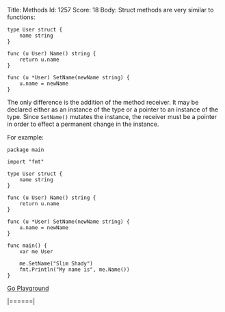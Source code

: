 Title: Methods
Id: 1257
Score: 18
Body:
Struct methods are very similar to functions:

    type User struct {
        name string
    }

    func (u User) Name() string {
        return u.name
    }

    func (u *User) SetName(newName string) {
        u.name = newName
    }

The only difference is the addition of the method receiver. It may be declared either as an instance of the type or a pointer to an instance of the type. Since `SetName()` mutates the instance, the receiver must be a pointer in order to effect a permanent change in the instance.

For example:

    package main
    
    import "fmt"
    
    type User struct {
        name string
    }
    
    func (u User) Name() string {
        return u.name
    }
    
    func (u *User) SetName(newName string) {
        u.name = newName
    }
    
    func main() {
        var me User
    
        me.SetName("Slim Shady")
        fmt.Println("My name is", me.Name())
    }

[Go Playground][1]


  [1]: https://play.golang.org/p/I5e3yOaRcI
|======|
